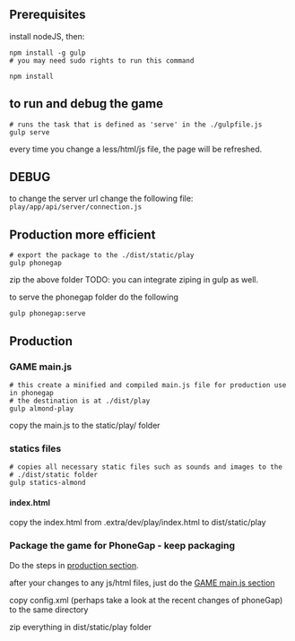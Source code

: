 ## Prerequisites
install nodeJS, then:

```
npm install -g gulp
# you may need sudo rights to run this command

npm install
```


## to run and debug the game

```
# runs the task that is defined as 'serve' in the ./gulpfile.js
gulp serve
```

every time you change a less/html/js file, the page will be refreshed.

## DEBUG

to change the server url change the following file:
`play/app/api/server/connection.js`

## Production more efficient

```
# export the package to the ./dist/static/play
gulp phonegap
```

zip the above folder
TODO: you can integrate ziping in gulp as well.

to serve the phonegap folder do the following

```
gulp phonegap:serve
```

## Production

### GAME main.js
```
# this create a minified and compiled main.js file for production use in phonegap
# the destination is at ./dist/play
gulp almond-play
```

copy the main.js to the static/play/ folder

### statics files
```
# copies all necessary static files such as sounds and images to the
# ./dist/static folder
gulp statics-almond
```

#### index.html

copy the index.html from .extra/dev/play/index.html
to dist/static/play


### Package the game for PhoneGap - keep packaging
Do the steps in [production section](production).

after your changes to any js/html files, just do the [GAME main.js section](game_main.js)

copy config.xml (perhaps take a look at the recent changes of phoneGap) to the same directory

zip everything in dist/static/play folder
